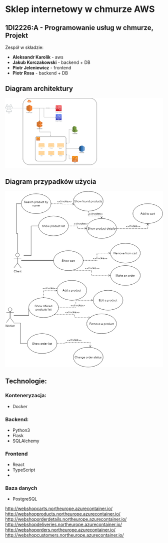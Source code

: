 # Sklep internetowy w chmurze AWS
## 1DI2226:A - Programowanie usług w chmurze, Projekt

Zespół w składzie:
- **Aleksandr Karolik** - aws 
- **Jakub Korczakowski** - backend + DB
- **Piotr Jeleniewicz** - frontend
- **Piotr Rosa** - backend + DB

## Diagram architektury
![Alt text](docs/CloudDiagram.png?raw=true "Diagram architektury")

## Diagram przypadków użycia
![Alt text](docs/UseCasesCloud.png?raw=true "Diagram przypadków użycia")

## Technologie:

### Konteneryzacja:
- Docker

### Backend:
- Python3
- Flask
- SQLAlchemy

### Frontend
- React
- TypeScript
- 
### Baza danych
- PostgreSQL


http://webshopcarts.northeurope.azurecontainer.io/
http://webshopproducts.northeurope.azurecontainer.io/
http://webshoporderdetails.northeurope.azurecontainer.io/
http://webshopdeliveries.northeurope.azurecontainer.io/
http://webshoporders.northeurope.azurecontainer.io/
http://webshopcustomers.northeurope.azurecontainer.io/